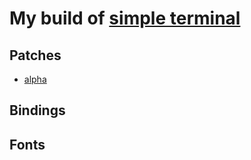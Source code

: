 # My build of [simple terminal](https://st.suckless.org/)

## Patches
+ [alpha](https://st.suckless.org/patches/alpha/) 
## Bindings

## Fonts
